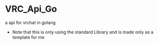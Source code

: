 # VRC_Api_Go
a api for vrchat in golang 

- Note that this is only using the standard Library and is made only as a template for me
